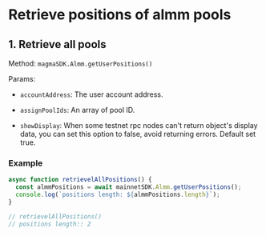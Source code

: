 # Retrieve positions of almm pools

## 1. Retrieve all pools

Method: `magmaSDK.Almm.getUserPositions()`

Params:

- `accountAddress`: The user account address.

- `assignPoolIds`: An array of pool ID.

- `showDisplay`: When some testnet rpc nodes can't return object's display data, you can set this option to false, avoid returning errors. Default set true.

### Example

```typescript
async function retrievelAllPositions() {
  const almmPositions = await mainnetSDK.Almm.getUserPositions();
  console.log(`positions length: ${almmPositions.length}`);
}

// retrievelAllPositions()
// positions length:: 2
```

